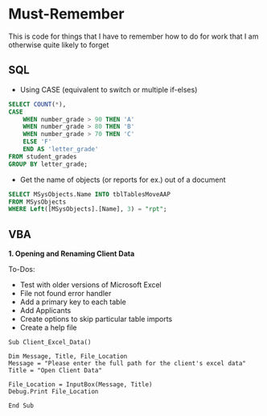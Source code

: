 # Must-Remember
This is code for things that I have to remember how to do for work that I am otherwise quite likely to forget


## SQL  
* Using CASE (equivalent to switch or multiple if-elses)  
``` SQL
SELECT COUNT(*), 
CASE 
    WHEN number_grade > 90 THEN 'A'
    WHEN number_grade > 80 THEN 'B'
    WHEN number_grade > 70 THEN 'C'
    ELSE 'F'
    END AS 'letter_grade'
FROM student_grades
GROUP BY letter_grade;
```
* Get the name of objects (or reports for ex.) out of a document
```SQL
SELECT MSysObjects.Name INTO tblTablesMoveAAP
FROM MSysObjects
WHERE Left([MSysObjects].[Name], 3) = "rpt";
```
## VBA
**1. Opening and Renaming Client Data**

To-Dos:
* Test with older versions of Microsoft Excel
* File not found error handler
* Add a primary key to each table
* Add Applicants
* Create options to skip particular table imports
* Create a help file 

```VBA
Sub Client_Excel_Data()

Dim Message, Title, File_Location
Message = "Please enter the full path for the client's excel data"
Title = "Open Client Data"

File_Location = InputBox(Message, Title)
Debug.Print File_Location

End Sub
```
